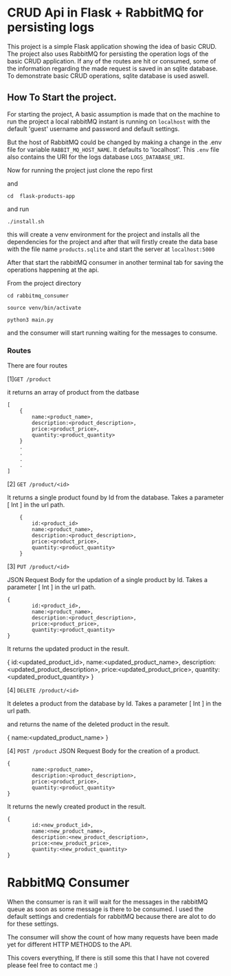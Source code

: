 
# CRUD Api in Flask + RabbitMQ for persisting logs

This project is a simple Flask application showing the idea of basic CRUD. The project also uses
RabbitMQ for persisting the operation logs of the basic CRUD application. If any of the routes are 
hit or consumed, some of the information regarding the made request is saved in an sqlite database.
To demonstrate basic CRUD operations, sqlite database is used aswell.


## How To Start the project.

For starting the project, A basic assumption is made that on the machine to run the project a local rabbitMQ instant is running
on ```localhost``` with the default 'guest' username and password and default settings.

But the host of RabbitMQ could be changed by making a change in the .env file for variable
```RABBIT_MQ_HOST_NAME```. It defaults to 'localhost'. This ```.env``` file also contains the URI for the logs database ```LOGS_DATABASE_URI```.


Now for running the project just clone the repo first 

and

```cd  flask-products-app```

and run 

```./install.sh```

this will create a venv environment for the project and installs all the dependencies for the project and after that will firstly create the data base with the file name ```products.sqlite```
and start the server at ```localhost:5000```

After that start the rabbitMQ consumer in another terminal tab for saving the operations happening at the api.

From the project directory

```cd rabbitmq_consumer```

```source venv/bin/activate```

```python3 main.py```

and the consumer will start running waiting for the messages to consume.

### Routes

There are four routes 

[1]```GET /product```

it returns an array of product from the datbase

```
[
    {
        name:<product_name>,
        description:<product_description>,
        price:<product_price>,
        quantity:<product_quantity>
    }
    .
    .
    .
    .
]
```
[2] ```GET /product/<id>```

It returns a single product found by Id from the database. Takes a parameter [ Int ] in the url path.

```
    {
        id:<product_id>
        name:<product_name>,
        description:<product_description>,
        price:<product_price>,
        quantity:<product_quantity>
    }
```

[3] ```PUT /product/<id>```

JSON  Request Body for the updation of a single product by Id.  Takes a parameter [ Int ] in the url path.
```
{
        id:<product_id>,
        name:<product_name>,
        description:<product_description>,
        price:<product_price>,
        quantity:<product_quantity>
}
```

It returns the updated product in the result.

{
        id:<updated_product_id>,
        name:<updated_product_name>,
        description:<updated_product_description>,
        price:<updated_product_price>,
        quantity:<updated_product_quantity>
}


[4] ```DELETE /product/<id>```

It deletes a product from the database by Id. Takes a parameter [ Int ] in the url path.

and returns the name of the deleted product in the result.

{
        name:<updated_product_name>
}


[4] ```POST /product```
JSON Request Body for the creation of a product.
```
{
        name:<product_name>,
        description:<product_description>,
        price:<product_price>,
        quantity:<product_quantity>
}
```

It returns the newly created product in the result.

```
{       
        id:<new_product_id>,
        name:<new_product_name>,
        description:<new_product_description>,
        price:<new_product_price>,
        quantity:<new_product_quantity>
}
```

# RabbitMQ Consumer 

When the consumer is ran it will wait for the messages in the rabbitMQ queue as soon as some message is there to be consumed.
I used the default settings and credentials for rabbitMQ because there are alot to do for these settings.

The consumer will show the count of how many requests have been made yet for different HTTP METHODS to the API.



This covers everything, If there is still some this that I have not covered please feel free to contact me :)